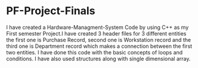 # PF-Project-Finals
 I have created a Hardware-Managment-System Code by using C++ as my First semester Project.I have created 3 header files for 3 different entities the first one is Purchase Record, second one is Workstation record and the third one is Department record which makes a connection between the first two entities.
 I have done this code with the basic concepts of loops and conditions.
 I have also used structures along with single dimensional array. 

